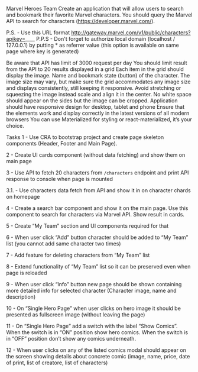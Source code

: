 
Marvel Heroes Team
Create an application that will allow users to search and bookmark their favorite Marvel characters. You should query the Marvel API to search for characters (https://developer.marvel.com/).

P.S. - Use this URL format http://gateway.marvel.com/v1/public/characters?apikey=____
P.P.S - Don't forget to authorize local domain (localhost / 127.0.0.1) by putting * as referrer value (this option is available on same page where key is generated)



Be aware that API has limit of 3000 request per day
You should limit result from the API to 20 results displayed in a  grid
Each item in the grid should display the image. Name and bookmark state (button) of the character.
The image size may vary, but make sure the grid accommodates any image size and displays consistently, still keeping it responsive. Avoid stretching or squeezing the image instead scale and align it in the center. No white space should appear on the sides but the image can be cropped.
Application should have responsive design for desktop, tablet and phone
Ensure that the elements work and display correctly in the latest versions of all modern browsers
You can use Materialized for styling or react-materialized, it’s your choice.


Tasks
1 - Use CRA to bootstrap project and create page skeleton components (Header, Footer and Main Page).

2 - Create UI cards component (without data fetching) and show them on main page 

3 - Use API to fetch 20 characters from `/characters`  endpoint and print API response to console when page is mounted

3.1. - Use characters data fetch from API and show it in on character chards on homepage

4 - Create a search bar component and show it on the main page. Use this component to search for characters via Marvel API. Show result in cards.

5 - Create “My Team” section and UI components required for that

6 - When user click “Add” button character should be added to “My Team” list (you cannot add same character two times)

7 - Add feature for deleting characters from “My Team” list

8 - Extend functionality of “My Team” list so it can be preserved even when page is reloaded

9 - When user click “Info” button new page should be shown containing more detailed info for selected character (Character image, name and description)



10 - On “Single Hero Page” when user clicks on hero image it should be presented as fullscreen image (without leaving the page)

11 - On “Single Hero Page” add a switch with the label “Show Comics”. When the switch is in “ON” position show hero comics. When the switch is in “OFF” position don’t show any comics underneath.

12 - When user clicks on any of the listed comics modal should appear on the screen showing details about concrete comic (image, name, price, date of print, list of creatore, list of characters)

